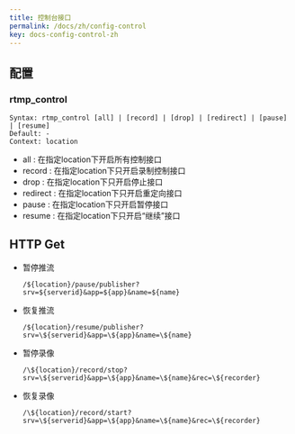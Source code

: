 ```yaml
---
title: 控制台接口
permalink: /docs/zh/config-control
key: docs-config-control-zh
---
```


## 配置

### rtmp_control

```
Syntax: rtmp_control [all] | [record] | [drop] | [redirect] | [pause] | [resume]
Default: -
Context: location
```
- all : 在指定location下开启所有控制接口
- record : 在指定location下只开启录制控制接口
- drop : 在指定location下只开启停止接口
- redirect : 在指定location下只开启重定向接口
- pause : 在指定location下只开启暂停接口
- resume : 在指定location下只开启“继续”接口

## HTTP Get

- 暂停推流

  ```http
  /${location}/pause/publisher?srv=${serverid}&app=${app}&name=${name}
  ```

- 恢复推流
  ```http
  /${location}/resume/publisher?srv=\${serverid}&app=\${app}&name=\${name}
  ```

- 暂停录像
  ```http
  /\${location}/record/stop?srv=\${serverid}&app=\${app}&name=\${name}&rec=\${recorder}
  ```

- 恢复录像
  ```http
  /\${location}/record/start?srv=\${serverid}&app=\${app}&name=\${name}&rec=\${recorder}
  ```
